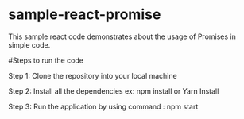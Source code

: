 # sample-react-promise

This sample react code demonstrates about the usage of Promises in simple code.

#Steps to run the code

Step 1: Clone the repository into your local machine

Step 2: Install all the dependencies ex: npm install or Yarn Install

Step 3: Run the application by using command : npm start
